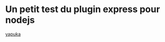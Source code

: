 # Un petit test du plugin express pour nodejs

[yapuka](https://expressjs.com/fr/starter/installing.html)
